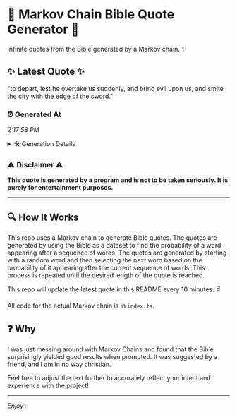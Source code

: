 # 📖 Markov Chain Bible Quote Generator 📖

Infinite quotes from the Bible generated by a Markov chain. ✨

## ✨ Latest Quote ✨
"to depart, lest he overtake us suddenly, and bring evil upon us, and smite the city with the edge of the sword."

### ⏰ Generated At
*2:17:58 PM*

<details>
    <summary>🛠️ Generation Details</summary>
    <p>
        <strong>🌱 Seed:</strong> to<br>
        <strong>🔄 Iterations:</strong> 21<br>
        <strong>📜 Context History:</strong><br>[ to ]: depart,<br>[ to, depart, ]: lest<br>[ to, depart,, lest ]: he<br>[ to, depart,, lest, he ]: overtake<br>[ to, depart,, lest, he, overtake ]: us<br>[ to, depart,, lest, he, overtake, us ]: suddenly,<br>[ depart,, lest, he, overtake, us, suddenly, ]: and<br>[ lest, he, overtake, us, suddenly,, and ]: bring<br>[ he, overtake, us, suddenly,, and, bring ]: evil<br>[ overtake, us, suddenly,, and, bring, evil ]: upon<br>[ us, suddenly,, and, bring, evil, upon ]: us,<br>[ suddenly,, and, bring, evil, upon, us, ]: and<br>[ and, bring, evil, upon, us,, and ]: smite<br>[ bring, evil, upon, us,, and, smite ]: the<br>[ evil, upon, us,, and, smite, the ]: city<br>[ upon, us,, and, smite, the, city ]: with<br>[ us,, and, smite, the, city, with ]: the<br>[ and, smite, the, city, with, the ]: edge<br>[ smite, the, city, with, the, edge ]: of<br>[ the, city, with, the, edge, of ]: the<br>[ city, with, the, edge, of, the ]: sword.<br>
    </p>
</details>

### ⚠️ Disclaimer ⚠️
**This quote is generated by a program and is not to be taken seriously. It is purely for entertainment purposes.**

---

## 🔍 How It Works

This repo uses a Markov chain to generate Bible quotes. The quotes are generated by using the Bible as a dataset to find the probability of a word appearing after a sequence of words. The quotes are generated by starting with a random word and then selecting the next word based on the probability of it appearing after the current sequence of words. This process is repeated until the desired length of the quote is reached.

This repo will update the latest quote in this README every 10 minutes. ⏳

All code for the actual Markov chain is in `index.ts`.

## ❓ Why

I was just messing around with Markov Chains and found that the Bible surprisingly yielded good results when prompted. 
It was suggested by a friend, and I am in no way christian.

Feel free to adjust the text further to accurately reflect your intent and experience with the project!

---

*Enjoy*✨
